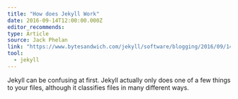 ```yaml
---
title: "How does Jekyll Work"
date: 2016-09-14T12:00:00.000Z
editor_recommends:
type: Article
source: Jack Phelan
link: "https://www.bytesandwich.com/jekyll/software/blogging/2016/09/14/how-does-jekyll-work.html"
tool:
  - jekyll
---
```

Jekyll can be confusing at first. Jekyll actually only does one of a few things to your files, although it classifies files in many different ways.
